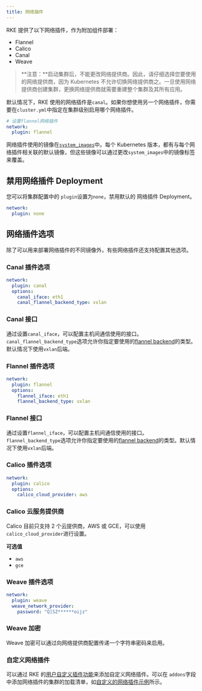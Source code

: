 ```yaml
---
title: 网络插件
---
```


RKE 提供了以下网络插件，作为附加组件部署：

- Flannel
- Calico
- Canal
- Weave

> **注意：**启动集群后，不能更改网络提供商。因此，请仔细选择您要使用的网络提供商，因为 Kubernetes 不允许切换网络提供商之。一旦使用网络提供商创建集群，更换网络提供商就需要重建整个集群及其所有应用。

默认情况下，RKE 使用的网络插件是`canal`。如果你想使用另一个网络插件，你需要在`cluster.yml`中指定在集群级别启用哪个网络插件。

```yaml
# 设置flannel网络插件
network:
  plugin: flannel
```

网络插件使用的镜像在[`system_images`](/docs/rke/config-options/system-images/_index)中。每个 Kubernetes 版本，都有与每个网络插件相关联的默认镜像，但这些镜像可以通过更改`system_images`中的镜像标签来覆盖。

## 禁用网络插件 Deployment

您可以将集群配置中的 `plugin`设置为`none`，禁用默认的 网络插件 Deployment。

```yaml
network:
  plugin: none
```

## 网络插件选项

除了可以用来部署网络插件的不同镜像外，有些网络插件还支持配置其他选项。

### Canal 插件选项

```yaml
network:
  plugin: canal
  options:
    canal_iface: eth1
    canal_flannel_backend_type: vxlan
```

### Canal 接口

通过设置`canal_iface`，可以配置主机间通信使用的接口。
`canal_flannel_backend_type`选项允许你指定要使用的[flannel backend](https://github.com/coreos/flannel/blob/master/Documentation/backends.md)的类型。默认情况下使用`vxlan`后端。

### Flannel 插件选项

```yaml
network:
  plugin: flannel
  options:
    flannel_iface: eth1
    flannel_backend_type: vxlan
```

### Flannel 接口

通过设置`flannel_iface`，可以配置主机间通信使用的接口。
`flannel_backend_type`选项允许你指定要使用的[flannel backend](https://github.com/coreos/flannel/blob/master/Documentation/backends.md)的类型。默认情况下使用`vxlan`后端。

### Calico 插件选项

```yaml
network:
  plugin: calico
  options:
    calico_cloud_provider: aws
```

### Calico 云服务提供商

Calico 目前只支持 2 个云提供商，AWS 或 GCE，可以使用`calico_cloud_provider`进行设置。

**可选值**

- `aws`
- `gce`

### Weave 插件选项

```yaml
network:
  plugin: weave
  weave_network_provider:
    password: "Q]SZ******oijz"
```

### Weave 加密

Weave 加密可以通过向网络提供商配置传递一个字符串密码来启用。

### 自定义网络插件

可以通过 RKE 的[用户自定义插件功能](/docs/rke/config-options/add-ons/user-defined-add-ons/_index)来添加自定义网络插件。可以在 `addons`字段中添加网络插件的集群的加载清单，如[自定义的网络插件示例](/docs/rke/config-options/add-ons/network-plugins/custom-network-plugin-example/_index)所示。
